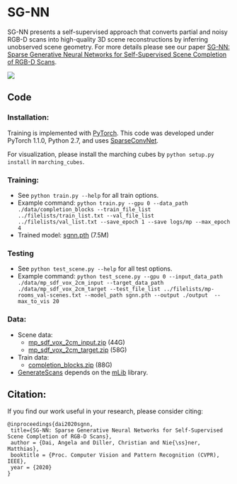 # SG-NN

SG-NN presents a self-supervised approach that converts partial and noisy RGB-D scans into high-quality 3D scene reconstructions by inferring unobserved scene geometry. For more details please see our paper [
SG-NN: Sparse Generative Neural Networks for Self-Supervised Scene Completion of RGB-D Scans](https://arxiv.org/pdf/1912.00036.pdf).

[<img src="sgnn.jpg">](https://arxiv.org/abs/1912.00036)


## Code
### Installation:  
Training is implemented with [PyTorch](https://pytorch.org/). This code was developed under PyTorch 1.1.0, Python 2.7, and uses [SparseConvNet](https://github.com/facebookresearch/SparseConvNet).

For visualization, please install the marching cubes by `python setup.py install` in `marching_cubes`.

### Training:  
* See `python train.py --help` for all train options. 
* Example command: `python train.py --gpu 0 --data_path ./data/completion_blocks --train_file_list ../filelists/train_list.txt --val_file_list ../filelists/val_list.txt --save_epoch 1 --save logs/mp --max_epoch 4`
* Trained model: [sgnn.pth](http://kaldir.vc.in.tum.de/adai/SGNN/sgnn.pth) (7.5M)

### Testing
* See `python test_scene.py --help` for all test options. 
* Example command: `python test_scene.py --gpu 0 --input_data_path ./data/mp_sdf_vox_2cm_input --target_data_path ./data/mp_sdf_vox_2cm_target --test_file_list ../filelists/mp-rooms_val-scenes.txt --model_path sgnn.pth --output ./output  --max_to_vis 20`

### Data:
* Scene data: 
  - [mp_sdf_vox_2cm_input.zip](http://kaldir.vc.in.tum.de/adai/SGNN/mp_sdf_vox_2cm_input.zip) (44G)
  - [mp_sdf_vox_2cm_target.zip](http://kaldir.vc.in.tum.de/adai/SGNN/mp_sdf_vox_2cm_target.zip) (58G)
* Train data:
  - [completion_blocks.zip](http://kaldir.vc.in.tum.de/adai/SGNN/completion_blocks.zip) (88G)
* [GenerateScans](datagen/GenerateScans) depends on the [mLib](https://github.com/niessner/mLib) library.

## Citation:  
If you find our work useful in your research, please consider citing:
```
@inproceedings{dai2020sgnn,
 title={SG-NN: Sparse Generative Neural Networks for Self-Supervised Scene Completion of RGB-D Scans},
 author = {Dai, Angela and Diller, Christian and Nie{\ss}ner, Matthias},
 booktitle = {Proc. Computer Vision and Pattern Recognition (CVPR), IEEE},
 year = {2020}
}
```
